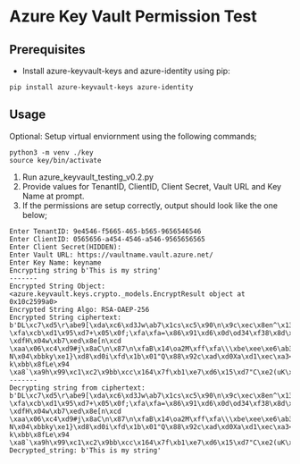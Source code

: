 # Azure Key Vault Permission Test

## Prerequisites
- Install azure-keyvault-keys and azure-identity using pip:
```
pip install azure-keyvault-keys azure-identity
```

## Usage
Optional:
Setup virtual enviornment using the following commands;
```
python3 -m venv ./key
source key/bin/activate
```
1. Run azure_keyvault_testing_v0.2.py
2. Provide values for TenantID, ClientID, Client Secret, Vault URL and Key Name at prompt.
3. If the permissions are setup correctly, output should look like the one below;
```
Enter TenantID: 9e4546-f5665-465-b565-9656546546
Enter ClientID: 0565656-a454-4546-a546-9565656565
Enter Client Secret(HIDDEN): 
Enter Vault URL: https://vaultname.vault.azure.net/
Enter Key Name: keyname                                 
Encrypting string b'This is my string'
-------
Encrypted String Object: <azure.keyvault.keys.crypto._models.EncryptResult object at 0x10c2599a0>
Encrypted String Algo: RSA-OAEP-256
Encrypted String ciphertext:
b'DL\xc7\xd5\r\abe9[\xda\xc6\xd3Jw\ab7\x1cs\xc5\x90\n\x9c\xec\x8en^\x13\xc7\xc2,\x91\x00\xe9\xeb\x1croz\xed[\x0c\x1cF\xa8l\x1dV%\x05CM\xa6[v\xa20D\qae\xee\x16\x8eGE\xc4\x9e9\x82L\xd6S\x91\xcf+\xd9\xf2\xe6T\xef-\xfa\xcb\xd1\x95\xd7+\x05\x0f;\xfa\xfa=\x86\x91\xd6\x0d\od34\xf38\x8d\x16\xae\xdc:\xe3\x82\xff\xe0fg}%e\xf1\xb6\xc1Z\xfc\x02\xa9\x9fD\xa8-\xdfH\x04w\xb7\xed\x8e[n\xcd \xaa\x06\xc4\xd9#j\x8aC\n\x87\n\xfaB\x14\oa2M\xff\xfa\\\xbe\xee\xe6\ab3\xd1\x98\x81\x89\xb48\xd4\xf8\x13\xf7rn/V\x14s\x04WjX\xad\x85\x8f?N\x04\xbbky\xe1}\xd8\xd0i\xfd\x1b\x01"Q\x88\x92c\xad\xd0Xa\xd1\xec\xa3<P\x0e\xc8`\xdbL\xc6\x95\xce:\x0e k\xbb\x8fLe\x94 \xa8`\xa9h\x99\xc1\xc2\x9bb\xcc\x164\x7f\xb1\xe7\xd6\x15\xd7"C\xe2(uK\xb8\x83\x18\x85W\xbde'
-------
Decrypting string from ciphertext:
b'DL\xc7\xd5\r\abe9[\xda\xc6\xd3Jw\ab7\x1cs\xc5\x90\n\x9c\xec\x8en^\x13\xc7\xc2,\x91\x00\xe9\xeb\x1croz\xed[\x0c\x1cF\xa8l\x1dV%\x05CM\xa6[v\xa20D\qae\xee\x16\x8eGE\xc4\x9e9\x82L\xd6S\x91\xcf+\xd9\xf2\xe6T\xef-\xfa\xcb\xd1\x95\xd7+\x05\x0f;\xfa\xfa=\x86\x91\xd6\x0d\od34\xf38\x8d\x16\xae\xdc:\xe3\x82\xff\xe0fg}%e\xf1\xb6\xc1Z\xfc\x02\xa9\x9fD\xa8-\xdfH\x04w\xb7\xed\x8e[n\xcd \xaa\x06\xc4\xd9#j\x8aC\n\x87\n\xfaB\x14\oa2M\xff\xfa\\\xbe\xee\xe6\ab3\xd1\x98\x81\x89\xb48\xd4\xf8\x13\xf7rn/V\x14s\x04WjX\xad\x85\x8f?N\x04\xbbky\xe1}\xd8\xd0i\xfd\x1b\x01"Q\x88\x92c\xad\xd0Xa\xd1\xec\xa3<P\x0e\xc8`\xdbL\xc6\x95\xce:\x0e k\xbb\x8fLe\x94 \xa8`\xa9h\x99\xc1\xc2\x9bb\xcc\x164\x7f\xb1\xe7\xd6\x15\xd7"C\xe2(uK\xb8\x83\x18\x85W\xbde'
Decrypted_string: b'This is my string'
```